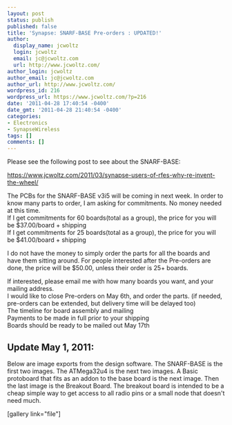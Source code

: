 ```yaml
---
layout: post
status: publish
published: false
title: 'Synapse: SNARF-BASE Pre-orders : UPDATED!'
author:
  display_name: jcwoltz
  login: jcwoltz
  email: jc@jcwoltz.com
  url: http://www.jcwoltz.com/
author_login: jcwoltz
author_email: jc@jcwoltz.com
author_url: http://www.jcwoltz.com/
wordpress_id: 216
wordpress_url: https://www.jcwoltz.com/?p=216
date: '2011-04-28 17:40:54 -0400'
date_gmt: '2011-04-28 21:40:54 -0400'
categories:
- Electronics
- SynapseWireless
tags: []
comments: []
---
```

<p>Please see the following post to see about the SNARF-BASE:</p>
<p><a title="Synapse: Users of RFEs, Why Re-invent the wheel?" href="https://www.jcwoltz.com/2011/03/synapse-users-of-rfes-why-re-invent-the-wheel/">https://www.jcwoltz.com/2011/03/synapse-users-of-rfes-why-re-invent-the-wheel/</a></p>
<p>The PCBs for the SNARF-BASE v3i5 will be coming in next week. In order  to know many parts to order, I am asking for commitments. No money  needed at this time.<br />
If I get commitments for 60 boards(total as a group), the price for you will be $37.00/board + shipping<br />
If I get commitments for 25 boards(total as a group), the price for you will be $41.00/board + shipping</p>
<p>I  do not have the money to simply order the parts for all the boards and  have them sitting around. For people interested after the Pre-orders are  done, the price will be $50.00, unless their order is 25+ boards.</p>
<p>If interested, please email me with how many boards you want, and your mailing address.<br />
I  would like to close Pre-orders on May 6th, and order the parts. (if  needed, pre-orders can be extended, but delivery time will be delayed  too)<br />
The timeline for board assembly and mailing<br />
Payments to be made in full prior to your shipping<br />
Boards should be ready to be mailed out May 17th</p>
<h2>Update May 1, 2011:</h2>
<p>Below are image exports from the design software. The SNARF-BASE is the first two images. The ATMega32u4 is the next two images. A Basic protoboard that fits as an addon to the base board is the next image. Then the last image is the Breakout Board. The breakout board is intended to be a cheap simple way to get access to all radio pins or a small node that doesn't need much.</p>
<p>[gallery link="file"]</p>
